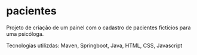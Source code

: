 # pacientes
Projeto de criação de um painel com o cadastro de pacientes fictícios para uma psicóloga.

Tecnologias utilizdas: Maven, Springboot, Java, HTML, CSS, Javascript
